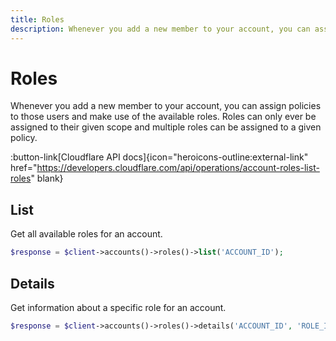 ```yaml
---
title: Roles
description: Whenever you add a new member to your account, you can assign policies to those users and make use of the available roles.
---
```


# Roles

Whenever you add a new member to your account, you can assign policies to those users and make use of the available roles. Roles can only ever be assigned to their given scope and multiple roles can be assigned to a given policy.

:button-link[Cloudflare API docs]{icon="heroicons-outline:external-link" href="https://developers.cloudflare.com/api/operations/account-roles-list-roles" blank}

## List

Get all available roles for an account.

```php [php]
$response = $client->accounts()->roles()->list('ACCOUNT_ID');
```

## Details

Get information about a specific role for an account.

```php [php]
$response = $client->accounts()->roles()->details('ACCOUNT_ID', 'ROLE_ID');
```
